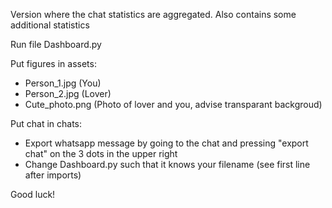 Version where the chat statistics are aggregated. Also contains some additional statistics

Run file Dashboard.py

Put figures in assets:
* Person_1.jpg (You)
* Person_2.jpg (Lover)
* Cute_photo.png (Photo of lover and you, advise transparant backgroud)

Put chat in chats:
* Export whatsapp message by going to the chat and pressing "export chat" on the 3 dots in the upper right
* Change Dashboard.py such that it knows your filename (see first line after imports)


Good luck!
